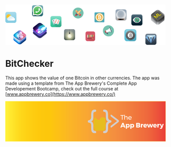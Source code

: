 ![End Banner](Documentation/readme-end-banner.png)

# BitChecker
This app shows the value of one Bitcoin in other currencies. The app was made using a template from The App Brewery's Complete App Developement Bootcamp, check out the full course at [www.appbrewery.co](https://www.appbrewery.co/)

![App Brewery Banner](Documentation/AppBreweryBanner.png)

